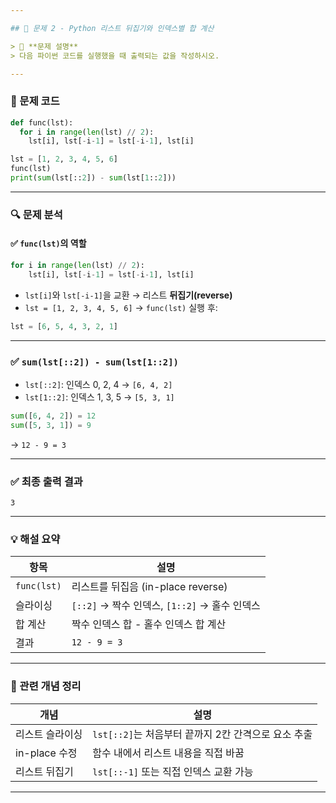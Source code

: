 ```yaml
---

## 🔁 문제 2 - Python 리스트 뒤집기와 인덱스별 합 계산

> 📌 **문제 설명**
> 다음 파이썬 코드를 실행했을 때 출력되는 값을 작성하시오.

---
```


### 📄 문제 코드

```python
def func(lst):
  for i in range(len(lst) // 2):
    lst[i], lst[-i-1] = lst[-i-1], lst[i]

lst = [1, 2, 3, 4, 5, 6] 
func(lst)
print(sum(lst[::2]) - sum(lst[1::2]))
```

---

### 🔍 문제 분석

#### ✅ `func(lst)`의 역할

```python
for i in range(len(lst) // 2):
    lst[i], lst[-i-1] = lst[-i-1], lst[i]
```

* `lst[i]`와 `lst[-i-1]`을 교환 → 리스트 **뒤집기(reverse)**
* `lst = [1, 2, 3, 4, 5, 6]` → `func(lst)` 실행 후:

```python
lst = [6, 5, 4, 3, 2, 1]
```

---

### ✅ `sum(lst[::2]) - sum(lst[1::2])`

* `lst[::2]`: 인덱스 0, 2, 4 → `[6, 4, 2]`
* `lst[1::2]`: 인덱스 1, 3, 5 → `[5, 3, 1]`

```python
sum([6, 4, 2]) = 12
sum([5, 3, 1]) = 9
```

→ `12 - 9 = 3`

---

### ✅ 최종 출력 결과

```
3
```

---

### 💡 해설 요약

| 항목          | 설명                                  |
| ----------- | ----------------------------------- |
| `func(lst)` | 리스트를 뒤집음 (in-place reverse)         |
| 슬라이싱        | `[::2]` → 짝수 인덱스, `[1::2]` → 홀수 인덱스 |
| 합 계산        | 짝수 인덱스 합 - 홀수 인덱스 합 계산              |
| 결과          | `12 - 9 = 3`                        |

---

### 📘 관련 개념 정리

| 개념          | 설명                                 |
| ----------- | ---------------------------------- |
| 리스트 슬라이싱    | `lst[::2]`는 처음부터 끝까지 2칸 간격으로 요소 추출 |
| in-place 수정 | 함수 내에서 리스트 내용을 직접 바꿈               |
| 리스트 뒤집기     | `lst[::-1]` 또는 직접 인덱스 교환 가능        |

---